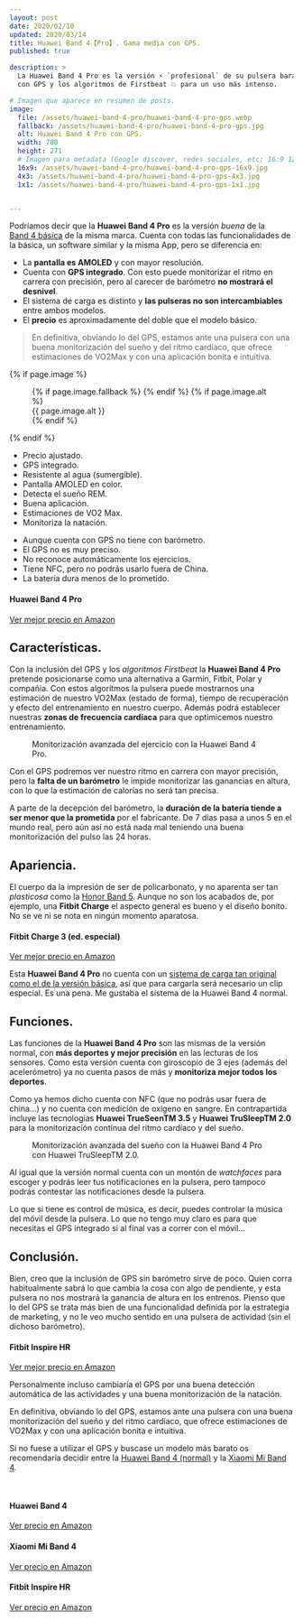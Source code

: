 ```yaml
---
layout: post
date: 2020/02/10
updated: 2020/03/14
title: Huawei Band 4【Pro】. Gama media con GPS.
published: true

description: >
  La Huawei Band 4 Pro es la versión ⚡ `profesional` de su pulsera barata. Cuenta
  con GPS y los algoritmos de Firstbeat 💥 para un uso más intenso.

# Imagen que aparece en resumen de posts.
image: 
  file: /assets/huawei-band-4-pro/huawei-band-4-pro-gps.webp
  fallback: /assets/huawei-band-4-pro/huawei-band-4-pro-gps.jpg
  alt: Huawei Band 4 Pro con GPS.
  width: 700
  height: 271
  # Imagen para metadata (Google discover, redes sociales, etc; 16:9 1200x675 | 4:3 1200x900, 1100x825 | 1:1 1000x100, 900x900)
  16x9: /assets/huawei-band-4-pro/huawei-band-4-pro-gps-16x9.jpg
  4x3: /assets/huawei-band-4-pro/huawei-band-4-pro-gps-4x3.jpg
  1x1: /assets/huawei-band-4-pro/huawei-band-4-pro-gps-1x1.jpg


---
```


Podríamos decir que la **Huawei Band 4 Pro** es la versión *buena* de la  
[Band 4 básica](/huwawei-band-4-review.html) de la misma marca. Cuenta con
todas las funcionalidades de la básica, un software similar y la misma App,
pero se diferencia en:

- La **pantalla es AMOLED** y con mayor resolución.
- Cuenta con **GPS integrado**. Con esto puede monitorizar el ritmo en carrera con precisión,
pero al carecer de barómetro **no mostrará el desnivel**.
- El sistema de carga es distinto y **las pulseras no son intercambiables** entre
ambos modelos.
- El **precio** es aproximadamente del doble que el modelo básico.

> En definitiva, obviando lo del GPS, estamos ante una pulsera con una buena 
  monitorización del sueño y del ritmo cardíaco, que ofrece estimaciones de 
  VO2Max y con una aplicación bonita e intuitiva. 
  
{% if page.image %}
<figure markdown="0">
  <amp-img alt="{{ page.image.alt | default: page.title }}" layout="responsive"
           width="{{ page.image.width }}" height="{{ page.image.height }}" src="{{ page.image.file }}">
    {% if page.image.fallback %}
    <amp-img fallback alt="{{ page.img.alt | default: page.title }}" layout="responsive"
             width="{{ page.image.width }}" height="{{ page.image.height }}" src="{{ page.image.fallback }}">
    </amp-img>
    {% endif %}
  </amp-img>
  {% if page.image.alt %}
    <figcaption>
      {{ page.image.alt }}
    </figcaption>
  {% endif %}
  </figure>
{% endif %}


<div class="cuadro-comparar" markdown="0">
  <ul class="cuadro-comparar__ok">
    <li>Precio ajustado.</li>
    <li>GPS integrado.</li>
    <li>Resistente al agua (sumergible).</li>
    <li>Pantalla AMOLED en color.</li>
    <li>Detecta el sueño REM.</li>
    <li>Buena aplicación.</li>
    <li>Estimaciones de VO2 Max.</li>
    <li>Monitoriza la natación.</li>
  </ul>
  <ul class="cuadro-comparar__ko">
    <li>Aunque cuenta con GPS no tiene con barómetro.</li>
    <li>El GPS no es muy preciso.</li>
    <li>No reconoce automáticamente los ejercicios.</li>
    <li>Tiene NFC, pero no podrás usarlo fuera de China.</li>
    <li>La batería dura menos de lo prometido.</li>
  </ul>
</div>



<div class="amz-row" markdown="0">
  <div></div>
  <div class="amz-row__img">
    <amp-img alt="Huawei Band 4 Pro" data-amp-auto-lightbox-disable
        width="100" height="120" layout="responsive"
        src="/assets/amz/huawei-band-4-pro-xs.webp">
      <amp-img fallback alt="Huawei Band 4 Pro" data-amp-auto-lightbox-disable
        width="100" height="120" layout="responsive"
        src="/assets/amz/huawei-band-4-pro-xs.jpg">
      </amp-img>
    </amp-img>
  </div>
  <div class="amz-row__btn ">
    <h4>Huawei Band 4 Pro</h4>
    <a class="btn" target="_blank"
       href="https://amzn.to/3cVrt0F">
      Ver mejor precio en Amazon
    </a>
  </div>
  <div></div>
</div>


## Características.

Con la inclusión del GPS y los *algoritmos Firstbeat* la **Huawei Band 4 Pro**
pretende posicionarse como una alternativa a Garmin, Fitbit, Polar y compañia.
Con estos algoritmos la pulsera puede mostrarnos una estimación de nuestro 
VO2Max (estado de forma), tiempo de recuperación y efecto del entrenamiento en
nuestro cuerpo. Además podrá establecer nuestras **zonas de frecuencia cardíaca** 
para que optimicemos nuestro entrenamiento.

<figure markdown="0">
  <amp-img alt="Monitorización avanzada del ejercicio con la Huawei Band 4 Pro." 
      width="700" height="292" layout="responsive"
      src="/assets/huawei-band-4-pro/huawei-band-4-pro-datos-ejercicio.webp">
      <amp-img fallback alt="Monitorización avanzada del ejercicio con la Huawei Band 4 Pro." 
          width="700" height="292" layout="responsive"
          src="/assets/huawei-band-4-pro/huawei-band-4-pro-datos-ejercicio.jpg">
      </amp-img>
  </amp-img>
  <figcaption>
    Monitorización avanzada del ejercicio con la Huawei Band 4 Pro.
  </figcaption>
</figure>

Con el GPS podremos ver nuestro ritmo en carrera con mayor precisión, pero la
**falta de un barómetro** le impide monitorizar las ganancias en altura, con lo que
la estimación de calorías no será tan precisa.



A parte de la decepción del barómetro, la **duración de la batería tiende a ser
menor que la prometida** por el fabricante. De 7 días pasa a unos 5 en el mundo real,
pero aún así no está nada mal teniendo una buena monitorización del pulso las 24 horas.


## Apariencia.

El cuerpo da la impresión de ser de policarbonato, y no aparenta ser tan *plasticosa*
como la [Honor Band 5](/honor-band-5-review.html).
Aunque no son los acabados de, por ejemplo, una **Fitbit Charge**
el aspecto general es bueno y el diseño bonito. No se ve ni se nota en ningún
momento aparatosa.


<div class="amz-row" markdown="0">
  <div></div>
  <div class="amz-row__img">
    <amp-img alt="Fitbit Charge 3 (edición especial)" data-amp-auto-lightbox-disable
        width="100" height="120" layout="responsive"
        src="/assets/amz/fitbit-charge-3-ed-xs.webp">
      <amp-img fallback alt="Fitbit Charge 3 (edición especial)" data-amp-auto-lightbox-disable
        width="100" height="120" layout="responsive"
        src="/assets/amz/fitbit-charge-3-ed-xs.jpg">
      </amp-img>
    </amp-img>
  </div>
  <div class="amz-row__btn ">
    <h4>Fitbit Charge 3 (ed. especial)</h4>
    <a class="btn" target="_blank"
       href="https://amzn.to/2wWhHe9">
      Ver mejor precio en Amazon
    </a>
  </div>
  <div></div>
</div>


Esta **Huawei Band 4 Pro** no cuenta con un [sistema de carga tan original como 
el de la versión básica](/huwawei-band-4-review.html), así que para cargarla
será necesario un clip especial. Es una pena. Me gustaba el sistema de la Huawei Band 4 normal.



## Funciones.

Las funciones de la **Huawei Band 4 Pro** son las mismas de la versión normal,
con **más deportes y mejor precisión** en las lecturas de los sensores. Como esta versión
cuenta con giroscopio de 3 ejes (además del acelerómetro) ya no cuenta pasos de 
más y **monitoriza mejor todos los deportes**.

Como ya hemos dicho cuenta con NFC (que no podrás usar fuera de china...) y no 
cuenta con medición de oxígeno en sangre. En contrapartida incluye las tecnologías
 **Huawei TrueSeenTM 3.5** y **Huawei TruSleepTM 2.0** para la monitorización contínua
 del ritmo cardíaco y del sueño.


<figure markdown="0">
  <amp-img alt="Monitorización avanzada del sueño con la Huawei Band 4 Pro con Huawei TruSleepTM 2.0." 
      width="700" height="265" layout="responsive"
      src="/assets/huawei-band-4-pro/huawei-band-4-pro-trusleeptm-2.0.webp">
      <amp-img fallback alt="Monitorización avanzada del sueño con la Huawei Band 4 Pro con Huawei TruSleepTM 2.0." 
          width="700" height="265" layout="responsive"
          src="/assets/huawei-band-4-pro/huawei-band-4-pro-trusleeptm-2.0.jpg">
      </amp-img>
  </amp-img>
  <figcaption>
    Monitorización avanzada del sueño con la Huawei Band 4 Pro con Huawei TruSleepTM 2.0.
  </figcaption>
</figure>


Al igual que la versión normal cuenta con un montón de *watchfaces* para escoger y podrás
leer tus notificaciones en la pulsera, pero tampoco podrás
contestar las notificaciones desde la pulsera.

Lo que si tiene es control de música, es decir, puedes controlar la música del móvil
desde la pulsera. Lo que no tengo muy claro es para que necesitas el GPS integrado
si al final vas a correr con el móvil...



## Conclusión.

Bien, creo que la inclusión de GPS sin barómetro sirve de poco. Quien corra 
habitualmente sabrá lo que cambia la cosa con algo de pendiente, y esta pulsera
no nos mostrará la ganancia de altura en los entrenos. Pienso que lo del GPS
se trata más bien de una funcionalidad definida por la estrategia de marketing, 
y no le veo mucho sentido en una pulsera de actividad (sin el dichoso barómetro). 


<div class="amz-row" markdown="0">
  <div></div>
  <div class="amz-row__img">
    <amp-img alt="Fitbit Inspire HR" data-amp-auto-lightbox-disable
        width="100" height="120" layout="responsive"
        src="/assets/amz/fitbit-inspire-hr-xs.webp">
      <amp-img fallback alt="Fitbit Inspire HR" data-amp-auto-lightbox-disable
        width="100" height="120" layout="responsive"
        src="/assets/amz/fitbit-inspire-hr-xs.jpg">
      </amp-img>
    </amp-img>
  </div>
  <div class="amz-row__btn ">
    <h4>Fitbit Inspire HR</h4>
    <a class="btn" target="_blank"
       href="https://amzn.to/2tZd1CX">
      Ver mejor precio en Amazon
    </a>
  </div>
  <div></div>
</div>

Personalmente incluso cambiaría el GPS por una buena detección automática de 
las actividades y una buena monitorización de la natación.

En definitiva, obviando lo del GPS, estamos ante una pulsera con una buena 
monitorización del sueño y del ritmo cardíaco, que ofrece estimaciones de 
VO2Max y con una aplicación bonita e intuitiva. 

Si no fuese a utilizar el GPS y buscase un modelo más barato os recomendaría
decidir entre la [Huawei Band 4 (normal)](/huawei-band-4-review.html) y la
[Xiaomi Mi Band 4](/pulsera-xiaomi-mi-band-4.html).

<br>

<div class="amz_wrapper amz_wrapper--2cols" markdown="0">

  <div class="amz_cuadro">
    <h4 class="amz_cuadro__title">Huawei Band 4</h4>
      <amp-img alt="Huawei Band 4" 
          width="355" height="355" layout="responsive"
          src="/assets/amz/huawei-band-4.webp">
        <amp-img fallback alt="Huawei Band 4" 
          width="355" height="355" layout="responsive"
          src="/assets/amz/huawei-band-4.jpg">
        </amp-img>
      </amp-img>
    <a class="btn amz_cuadro__btn" href="https://amzn.to/2HMnXXL" target="_blank">
      Ver precio en Amazon
    </a>
  </div>

  <div class="amz_cuadro">
    <h4 class="amz_cuadro__title">Xiaomi Mi Band 4</h4>
      <amp-img alt="Xiaomi Mi Band 4" 
          width="355" height="355" layout="responsive"
          src="/assets/amz/mi-band-4.webp">
        <amp-img fallback alt="Xiaomi Mi Band 4" 
          width="355" height="355" layout="responsive"
          src="/assets/amz/mi-band-4.jpg">
        </amp-img>
      </amp-img>
    <a class="btn amz_cuadro__btn" href="https://amzn.to/38NRsVk" target="_blank">
      Ver precio en Amazon
    </a>
  </div>

  <div class="amz_cuadro">
    <h4 class="amz_cuadro__title">Fitbit Inspire HR</h4>
      <amp-img alt="Fitbit Inspire HR" 
          width="355" height="355" layout="responsive"
          src="/assets/amz/fitbit-inspire-hr.webp">
        <amp-img fallback alt="Fitbit Inspire HR" 
          width="355" height="355" layout="responsive"
          src="/assets/amz/fitbit-inspire-hr.jpg">
        </amp-img>
      </amp-img>
    <a class="btn amz_cuadro__btn" href="https://amzn.to/2tZd1CX" target="_blank">
      Ver precio en Amazon
    </a>
  </div>

</div>

<br>
<br>